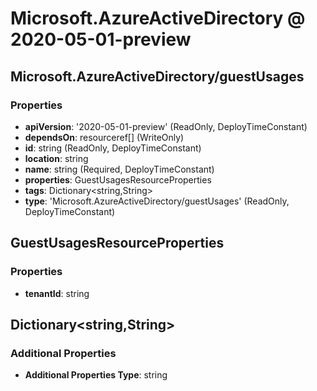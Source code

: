 # Microsoft.AzureActiveDirectory @ 2020-05-01-preview

## Microsoft.AzureActiveDirectory/guestUsages
### Properties
* **apiVersion**: '2020-05-01-preview' (ReadOnly, DeployTimeConstant)
* **dependsOn**: resourceref[] (WriteOnly)
* **id**: string (ReadOnly, DeployTimeConstant)
* **location**: string
* **name**: string (Required, DeployTimeConstant)
* **properties**: GuestUsagesResourceProperties
* **tags**: Dictionary<string,String>
* **type**: 'Microsoft.AzureActiveDirectory/guestUsages' (ReadOnly, DeployTimeConstant)

## GuestUsagesResourceProperties
### Properties
* **tenantId**: string

## Dictionary<string,String>
### Additional Properties
* **Additional Properties Type**: string

